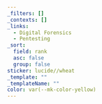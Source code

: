 ```yaml
---
_filters: []
_contexts: []
_links:
  - Digital Forensics
  - Pentesting
_sort:
  field: rank
  asc: false
  group: false
sticker: lucide//wheat
_template: ""
_templateName: ""
color: var(--mk-color-yellow)
---
```

